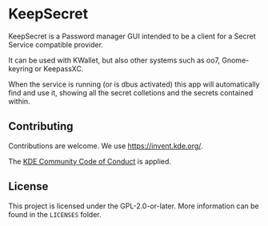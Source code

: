 <!--
SPDX-FileCopyrightText: 2025 Marco Martin <mart@kde.org>
SPDX-License-Identifier: FSFAP
-->
# KeepSecret

KeepSecret is a Password manager GUI intended to be a client for a Secret Service
compatible provider.

It can be used with KWallet, but also other systems such as oo7, Gnome-keyring or KeepassXC.

When the service is running (or is dbus activated) this app will automatically find and use it,
showing all the secret colletions and the secrets contained within.


## Contributing

Contributions are welcome. We use https://invent.kde.org/.

The [KDE Community Code of Conduct](https://kde.org/code-of-conduct) is applied.

## License

This project is licensed under the GPL-2.0-or-later.
More information can be found in the `LICENSES` folder.
